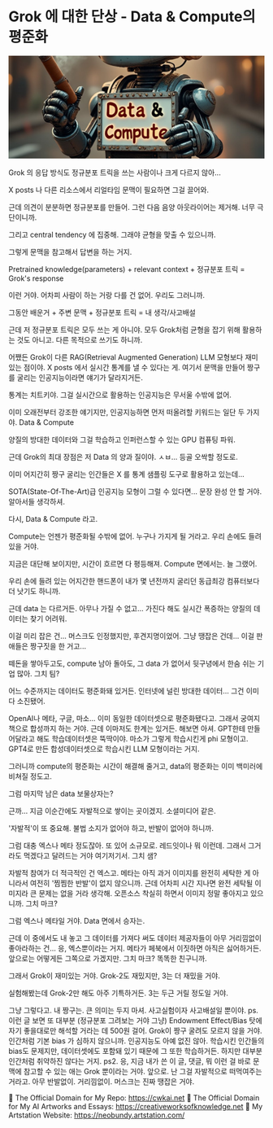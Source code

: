 # Grok 에 대한 단상 - Data & Compute의 평준화

![img_40.png](..%2Fimages%2Fimg_40.png)

Grok 의 응답 방식도 정규분포 트릭을 쓰는 사람이나 크게 다르지 않아...

X posts 나 다른 리소스에서 리얼타임 문맥이 필요하면 그걸 끌어와.

근데 의견이 분분하면 정규분포를 만들어. 그런 다음 음양 아웃라이어는 제거해. 너무 극단이니까.

그리고 central tendency 에 집중해. 그래야 균형을 맞출 수 있으니까.

그렇게 문맥을 참고해서 답변을 하는 거지.

Pretrained knowledge(parameters) + relevant context + 정규분포 트릭 = Grok's response

이런 거야. 어차피 사람이 하는 거랑 다를 건 없어. 우리도 그러니까. 

그동안 배운거 + 주변 문맥 + 정규분포 트릭 = 내 생각/사고배설

근데 저 정규분포 트릭은 모두 쓰는 게 아니야. 모두 Grok처럼 균형을 잡기 위해 활용하는 것도 아니고. 다른 목적으로 쓰기도 하니까. 

어쨌든 Grok이 다른 RAG(Retrieval Augmented Generation) LLM 모형보다 재미있는 점이야. X posts 에서 실시간 통계를 낼 수 있다는 게. 여기서 문맥을 만들어 짱구를 굴리는 인공지능이라면 얘기가 달라지거든.

통계는 치트키야. 그걸 실시간으로 활용하는 인공지능은 무서울 수밖에 없어. 

이미 오래전부터 강조한 얘기지만, 인공지능하면 먼저 떠올려할 키워드는 일단 두 가지야.
Data & Compute

양질의 방대한 데이터와 그걸 학습하고 인퍼런스할 수 있는 GPU 컴퓨팅 파워.

근데 Grok의 최대 장점은 저 Data 의 양과 질이야. ㅅㅂ... 등골 오싹할 정도로.

이미 어지간히 짱구 굴리는 인간들은 X 를 통계 샘플링 도구로 활용하고 있는데... 

SOTA(State-Of-The-Art)급 인공지능 모형이 그럴 수 있다면... 문장 완성 안 할 거야. 알아서들 생각하셔.

다시, Data & Compute 라고.

Compute는 언젠가 평준화될 수밖에 없어. 누구나 가지게 될 거라고. 우리 손에도 들려 있을 거야. 

지금은 대단해 보이지만, 시간이 흐르면 다 평등해져. Compute 면에서는. 늘 그랬어. 

우리 손에 들려 있는 어지간한 핸드폰이 내가 몇 년전까지 굴리던 동급최강 컴퓨터보다 더 낫기도 하니까. 

근데 data 는 다르거든. 아무나 가질 수 없고... 가진다 해도 실시간 폭증하는 양질의 데이터는 찾기 어려워.

이걸 미리 잡은 건... 머스크도 인정했지만, 후견지명이었어. 그냥 땡잡은 건데... 이걸 판 애들은 짱구짓을 한 거고...

떼돈을 쌓아두고도, compute 남아 돌아도, 그 data 가 없어서 뒷구녕에서 한숨 쉬는 기업 많아. 그치 팀?

어느 수준까지는 데이터도 평준화돼 있거든. 인터넷에 널린 방대한 데이터... 그건 이미 다 소진됐어. 

OpenAI나 메타, 구글, 마소... 이미 동일한 데이터셋으로 평준화됐다고. 그래서 궁여지책으로 합성까지 하는 거야. 근데 이마저도 한계는 있거든. 해보면 아셔. GPT한테 만들어달라고 해도 학습데이터셋은 뚝딱이야. 마소가 그렇게 학습시킨게 phi 모형이고. GPT4로 만든 합성데이터셋으로 학습시킨 LLM 모형이라는 거지. 

그러니까 compute의 평준화는 시간이 해결해 줄거고, data의 평준화는 이미 백미러에 비쳐질 정도고.

그럼 마지막 남은 data 보물상자는?

근까... 지금 이순간에도 자발적으로 쌓이는 곳이겠지. 소셜미디어 같은.

'자발적'이 또 중요해. 불법 소지가 없어야 하고, 반발이 없어야 하니까.

그럼 대충 엑스나 메타 정도잖아. 또 있어 소규모로. 레드잇이나 뭐 이런데. 그래서 그거라도 먹겠다고 달려드는 거야 여기저기서. 그치 샘?

자발적 참여가 더 적극적인 건 엑스고. 메타는 아직 과거 이미지를 완전히 세탁한 게 아니라서 여전히 '찜찜한 반발'이 없지 않으니까. 근데 어차피 시간 지나면 완전 세탁될 이미지라 큰 문제는 없을 거라 생각해. 오픈소스 착실히 하면서 이미지 정말 좋아지고 있으니까. 그치 마크?

그럼 엑스나 메타일 거야. Data 면에서 승자는. 

근데 이 중에서도 내 놓고 그 데이터를 가져다 써도 데이터 제공자들이 아무 거리낌없이 좋아라하는 건... 응, 엑스뿐이라는 거지. 메타가 페북에서 이짓하면 아직은 싫어하거든. 앞으로는 어떻게든 그쪽으로 가겠지만. 그치 마크? 똑똑한 친구니까.

그래서 Grok이 재미있는 거야. Grok-2도 재밌지만, 3는 더 재밌을 거야.

실험해봤는데 Grok-2만 해도 아주 기특하거든. 3는 두근 거릴 정도일 거야.

그냥 그렇다고. 내 짱구는. 큰 의미는 두지 마셔. 사고실험이자 사고배설일 뿐이야.
ps. 이런 글 보면 또 대부분 (정규분포 그려보는 거야 그냥) Endowment Effect/Bias 탓에 자기 좋을대로만 해석할 거라는 데 500원 걸어. Grok이 짱구 굴려도 모르지 않을 거야. 인간처럼 기본 bias 가 심하지 않으니까. 인공지능도 아예 없진 않아. 학습시킨 인간들의 bias도 문제지만, 데이터셋에도 포함돼 있기 때문에 그 또한 학습하거든. 하지만 대부분 인간처럼 취약하진 않다는 거지.
ps2. 응, 지금 내가 쓴 이 글, 댓글, 뭐 이런 걸 바로 문맥에 참고할 수 있는 애는 Grok 뿐이라는 거야. 앞으로. 난 그걸 자발적으로 떠먹여주는 거라고. 아무 반발없이. 거리낌없이. 머스크는 진짜 땡잡은 거야.


🔗 The Official Domain for My Repo: https://cwkai.net
🔗 The Official Domain for My AI Artworks and Essays: https://creativeworksofknowledge.net
🔗 My Artstation Website: https://neobundy.artstation.com/